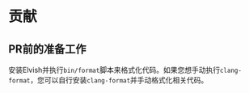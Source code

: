 # 贡献
## PR前的准备工作
安装Elvish并执行`bin/format`脚本来格式化代码。如果您想手动执行`clang-format`，您可以自行安装`clang-format`并手动格式化相关代码。